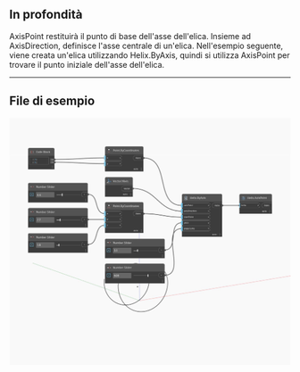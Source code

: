 ## In profondità
AxisPoint restituirà il punto di base dell'asse dell'elica. Insieme ad AxisDirection, definisce l'asse centrale di un'elica. Nell'esempio seguente, viene creata un'elica utilizzando Helix.ByAxis, quindi si utilizza AxisPoint per trovare il punto iniziale dell'asse dell'elica.
___
## File di esempio

![AxisPoint](./Autodesk.DesignScript.Geometry.Helix.AxisPoint_img.jpg)

